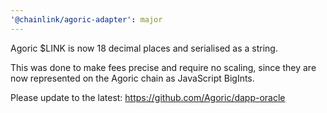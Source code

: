 ```yaml
---
'@chainlink/agoric-adapter': major
---
```


Agoric \$LINK is now 18 decimal places and serialised as a string.

This was done to make fees precise and require no scaling, since they are now represented on the Agoric chain as JavaScript BigInts.

Please update to the latest: https://github.com/Agoric/dapp-oracle
